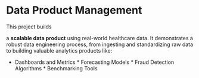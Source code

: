 # Data Product Management
This project builds 

a **scalable data product** using real-world healthcare data. 
It demonstrates a robust data engineering process, from ingesting and standardizing raw data to building valuable analytics products like:  

* Dashboards and Metrics * Forecasting Models * Fraud Detection Algorithms * Benchmarking Tools 
